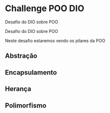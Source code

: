 # Challenge POO DIO
Desafio do DIO sobre POO

Desafio do DIO sobre POO 

Neste desafio estaremos vendo os pilares da POO

## Abstração
## Encapsulamento
## Herança
## Polimorfismo
